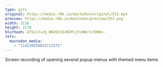 ```yaml
---
type: gifv
original: https://media.r0b.io/mastodon/original/553.mp4
preview: https://media.r0b.io/mastodon/preview/553.png
width: 3116
height: 2170
blurhash: U7Ss1]vz$_NK4Vn3$xNIM|jFodWC?uT0NKs-
refs:
  mastodon_media:
    - "114139358033713372"
---
```


Screen recording of opening several popup menus with themed menu items

